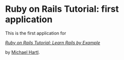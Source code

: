 # Ruby on Rails Tutorial: first application

This is the first application for

[*Ruby on Rails Tutorial: Learn Rails by Example*](http://railstutorial.org/)

by [Michael Hartl](http://michaelhartl.com/).


